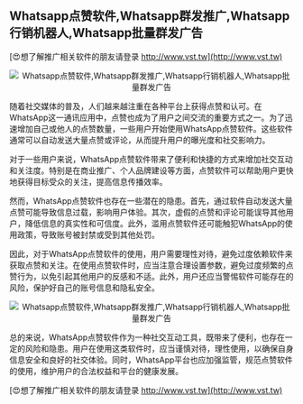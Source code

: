 ## **Whatsapp点赞软件,Whatsapp群发推广,Whatsapp行销机器人,Whatsapp批量群发广告**

[😍想了解推广相关软件的朋友请登录 http://www.vst.tw](http://www.vst.tw)

 <center><img src="https://vst.tw/MP4/tuiguang/png/3.png" alt="Whatsapp点赞软件,Whatsapp群发推广,Whatsapp行销机器人,Whatsapp批量群发广告"></center>

随着社交媒体的普及，人们越来越注重在各种平台上获得点赞和认可。在WhatsApp这一通讯应用中，点赞也成为了用户之间交流的重要方式之一。为了迅速增加自己或他人的点赞数量，一些用户开始使用WhatsApp点赞软件。这些软件通常可以自动发送大量点赞或评论，从而提升用户的曝光度和社交影响力。

对于一些用户来说，WhatsApp点赞软件带来了便利和快捷的方式来增加社交互动和关注度。特别是在商业推广、个人品牌建设等方面，点赞软件可以帮助用户更快地获得目标受众的关注，提高信息传播效率。

然而，WhatsApp点赞软件也存在一些潜在的隐患。首先，通过软件自动发送大量点赞可能导致信息过载，影响用户体验。其次，虚假的点赞和评论可能误导其他用户，降低信息的真实性和可信度。此外，滥用点赞软件还可能触犯WhatsApp的使用政策，导致账号被封禁或受到其他处罚。

因此，对于WhatsApp点赞软件的使用，用户需要理性对待，避免过度依赖软件来获取点赞和关注。在使用点赞软件时，应当注意合理设置参数，避免过度频繁的点赞行为，以免引起其他用户的反感和不适。此外，用户还应当警惕软件可能存在的风险，保护好自己的账号信息和隐私安全。

 <center><img src="https://vst.tw/MP4/tuiguang/png/2.png" alt="Whatsapp点赞软件,Whatsapp群发推广,Whatsapp行销机器人,Whatsapp批量群发广告"></center>

总的来说，WhatsApp点赞软件作为一种社交互动工具，既带来了便利，也存在一定的风险和隐患。用户在使用这类软件时，应当谨慎对待，理性使用，以确保自身信息安全和良好的社交体验。同时，WhatsApp平台也应加强监管，规范点赞软件的使用，维护用户的合法权益和平台的健康发展。

[😍想了解推广相关软件的朋友请登录 http://www.vst.tw](http://www.vst.tw)



